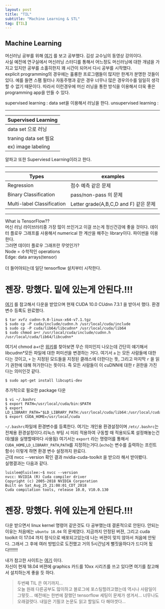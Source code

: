 ```yaml
---
layout: post
title: "TIL"
subtitle: "Machine Learning & STL"
tag: [TIL]
---
```


## **Machine Learning**

머신러닝 공부를 위해 
[여기](https://www.youtube.com/watch?v=qPMeuL2LIqY&index=2&list=PLlMkM4tgfjnLSOjrEJN31gZATbcj_MpUm) 를 보고 공부했다. 김성 교수님의 동영상 강의이다.
<br/> 사실 예전에 연구실에서 머신러닝 스터디를 통해서 어느정도 머신러닝에 대한 개념을 가지고 있지만 공부를 소홀히한지 꽤 시간이 되어서 다시 공부를 시작했다.
<br/>
explicit programming의 경우에는 훌륭한 프로그램들이 많지만 한계가 분명한 것들이 있다. 예를 들면 스팸 필터나 자동주행과 같은 경우 너무나 많은 경우의수를 일일히 생각할 수 없기 때문이다. 따라서 이런경우에 머신 러닝을 통한 방식을 이용해서 더욱 좋은 programming app을 만들 수 있다.
<br/>

supervised learning : data set을 이용해서 러닝을 한다.
unsupervised learning : 
- - -

Supervised Learning |    
------------- | 
data set 으로 러닝 | 
traning data set 필요  | 
ex) image labeling | 

알파고 또한 Superviesd Learning이라고 한다.
- - -

Types | examples
------- | --------
Regression | 점수 예측 같은 문제 
Binary Classification | pass/non-pass 의 문제
Multi-label Classification | Letter grade(A,B,C,D and F) 같은 문제

- - -
What is TensorFlow??<br/>
머신 러닝 라이브러리중 가장 많이 쓰인거고 이걸 쓰는게 정신건강에 좋을 것이다. 
데이터 플로우 그래프를 사용해서 numerical 한 계산을 해주는 library이다.
파이썬을 이용한다.<br/>
그러면 데이터 플로우 그래프란 무엇인가?<br/>
Node = 수학적인 operations<br/> Edge: data arrays(tensor)<br/>
<br/>
더 들어야되는데 일단 tensorflow 설치부터 시작한다.

# 젠장. 망했다. 밑에 있는게 안된다.!!!
[여기](http://goodtogreate.tistory.com/entry/TensorFlow-GPU-%EB%B2%84%ec%a0%84-%ec%9a%b0%eb%b6%84%ed%88%ac-1604%ec%97%90-%ec%84%a4%ec%b9%98-%ed%95%98%ea%b8%b0)
를 참고해서 다운을 받았으며 현재 CUDA 10.0 CUdnn 7.3.1 을 받아서 했다. 환경변수 등록도 완료했다.

```
$ tar xvfz cudnn-9.0-linux-x64-v7.1.tgz 
$ sudo cp -P cuda/include/cudnn.h /usr/local/cuda/include 
$ sudo cp -P cuda/lib64/libcudnn* /usr/local/cuda/lib64 
$ sudo chmod a+r /usr/local/cuda/include/cudnn.h /usr/local/cuda/lib64/libcudnn*
```
여기서 chmod a+r은 [위키](https://ko.wikipedia.org/wiki/Chmod)를 찾아보면 무슨 의미인지 나오는데 간단히 얘기해서 libcudnn*모든 파일에 대한 퍼미션을 변경하는 거다. 여기서 `a` 는 모든 사람들에 대한다는 것이고, `+` 는 지정된 모드들을 지정된 클래스에 더한다는 뜻, 그리고 마지막 `r` 을 읽기 권한에 대해 허가한다는 뜻이다. 즉 모든 사람들이 이 cuDNN에 대한 r 권한을 가진다는 의미인것 같다.
```
$ sudo apt-get install libcupti-dev
```
추가적으로 필요한 package 다운
```
$ vi ~/.bashrc 
$ export PATH=/usr/local/cuda/bin:$PATH 
$ export LD_LIBRARY_PATH="$LD_LIBRARY_PATH:/usr/local/cuda/lib64:/usr/local/cuda/extras/CUPTI/lib64" 
$ export CUDA_HOME=/usr/local/cuda
```
`~/.bashrc`파일에 환경변수를 등록한다. 여기는 개인용 환경설정이며 `/etc/.bashrc`는 전체용 환경설정이다.리눅스 부팅 시 미리 적용하여 구동할 때 적용되도록 설정해놓는건데(쉘을 실행할때마다 사용됨) 여기서는 `export` 라는 명령어를 통해서 `CUDA_HOME`,`LD_LIBRARY_PATH`,`PATH`를 지정하는거다.(`echo`는 변수를 출력하는 프린트함수)
이렇게 하면 환경 변수 설정까지 완료다. <br/>
근데 nvcc --version 확인 결과 nvidia-cuda-toolkit 을 받으라 해서 받아봤다.
<br/>
실행결과는 다음과 같다.
```shell
luislee@luislee:~$ nvcc --version
nvcc: NVIDIA (R) Cuda compiler driver
Copyright (c) 2005-2018 NVIDIA Corporation
Built on Sat_Aug_25_21:08:01_CDT_2018
Cuda compilation tools, release 10.0, V10.0.130

```
# 젠장. 망했다. 위에 있는게 안된다.!!!

다운 받으면서 linux kernel 명령어 같은것도 다 공부했는데 결론적으로 안된다.
안되는 이유는 처음에는 `ubuntu 18.04` 의 문제였다. 지금까지 안정된 버젼, 그리고 cuda toolkit 이 17.04 까지 정식으로 배포되고있는데 나는 버젼이 맞지 않아서 처음에 안됫다. 그래서 그 후에 여러 방법으로 도전했고 거의 5시간넘게 뻘짓을하다가 드디어 됬다!!!!!!!

내가 참고한 사이트는 [여기](https://medium.com/@taylordenouden/installing-tensorflow-gpu-on-ubuntu-18-04-89a142325138)
이다. <br/>
자신이 현재 18.04 버젼에 graphics 카드를 10xx 시리즈를 쓰고 있다면 여기를 참고해서 설치하는게 좋을 듯 하다.


>두번째 TIL 은 여기까지...<br/>오늘 원래 다른공부도 많이하고 블로그에 포스팅할려고했는데 역시나 사람일이 그렇듯... 예전에는 한번에 잘했던 tensorflow 세팅이 문제가 생겨서... 너무나도 오래걸렷다. 내일은 기필코 논문도 읽고 할일도 다 해야겟다...
